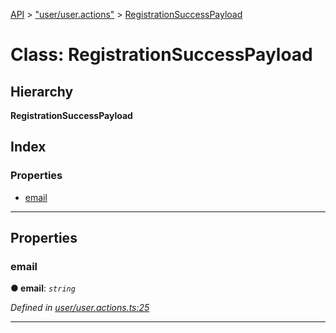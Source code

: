 [API](../README.md) > ["user/user.actions"](../modules/_user_user_actions_.md) > [RegistrationSuccessPayload](../classes/_user_user_actions_.registrationsuccesspayload.md)

# Class: RegistrationSuccessPayload

## Hierarchy

**RegistrationSuccessPayload**

## Index

### Properties

* [email](_user_user_actions_.registrationsuccesspayload.md#email)

---

## Properties

<a id="email"></a>

###  email

**● email**: *`string`*

*Defined in [user/user.actions.ts:25](https://github.com/authumn/authumn-angular/blob/93ce399/projects/authumn-angular/src/user/user.actions.ts#L25)*

___

